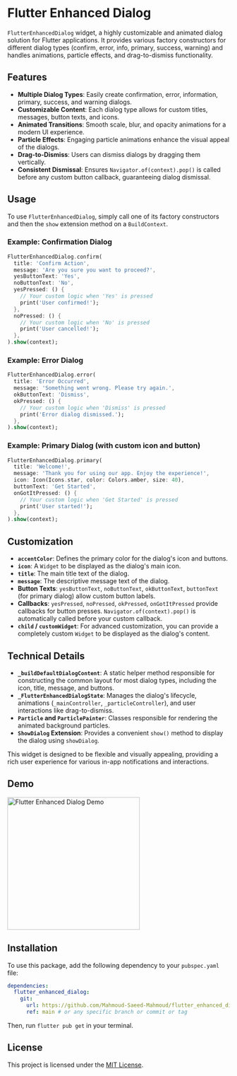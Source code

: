 # Flutter Enhanced Dialog

`FlutterEnhancedDialog` widget, a highly customizable and animated dialog solution for Flutter applications. It provides various factory constructors for different dialog types (confirm, error, info, primary, success, warning) and handles animations, particle effects, and drag-to-dismiss functionality.

## Features

- **Multiple Dialog Types**: Easily create confirmation, error, information, primary, success, and warning dialogs.
- **Customizable Content**: Each dialog type allows for custom titles, messages, button texts, and icons.
- **Animated Transitions**: Smooth scale, blur, and opacity animations for a modern UI experience.
- **Particle Effects**: Engaging particle animations enhance the visual appeal of the dialogs.
- **Drag-to-Dismiss**: Users can dismiss dialogs by dragging them vertically.
- **Consistent Dismissal**: Ensures `Navigator.of(context).pop()` is called before any custom button callback, guaranteeing dialog dismissal.

## Usage

To use `FlutterEnhancedDialog`, simply call one of its factory constructors and then the `show` extension method on a `BuildContext`.

### Example: Confirmation Dialog

```dart
FlutterEnhancedDialog.confirm(
  title: 'Confirm Action',
  message: 'Are you sure you want to proceed?',
  yesButtonText: 'Yes',
  noButtonText: 'No',
  yesPressed: () {
    // Your custom logic when 'Yes' is pressed
    print('User confirmed!');
  },
  noPressed: () {
    // Your custom logic when 'No' is pressed
    print('User cancelled!');
  },
).show(context);
```

### Example: Error Dialog

```dart
FlutterEnhancedDialog.error(
  title: 'Error Occurred',
  message: 'Something went wrong. Please try again.',
  okButtonText: 'Dismiss',
  okPressed: () {
    // Your custom logic when 'Dismiss' is pressed
    print('Error dialog dismissed.');
  },
).show(context);
```

### Example: Primary Dialog (with custom icon and button)

```dart
FlutterEnhancedDialog.primary(
  title: 'Welcome!',
  message: 'Thank you for using our app. Enjoy the experience!',
  icon: Icon(Icons.star, color: Colors.amber, size: 40),
  buttonText: 'Get Started',
  onGotItPressed: () {
    // Your custom logic when 'Get Started' is pressed
    print('User started!');
  },
).show(context);
```

## Customization

- **`accentColor`**: Defines the primary color for the dialog's icon and buttons.
- **`icon`**: A `Widget` to be displayed as the dialog's main icon.
- **`title`**: The main title text of the dialog.
- **`message`**: The descriptive message text of the dialog.
- **Button Texts**: `yesButtonText`, `noButtonText`, `okButtonText`, `buttonText` (for primary dialog) allow custom button labels.
- **Callbacks**: `yesPressed`, `noPressed`, `okPressed`, `onGotItPressed` provide callbacks for button presses. `Navigator.of(context).pop()` is automatically called before your custom callback.
- **`child` / `customWidget`**: For advanced customization, you can provide a completely custom `Widget` to be displayed as the dialog's content.

## Technical Details

- **`_buildDefaultDialogContent`**: A static helper method responsible for constructing the common layout for most dialog types, including the icon, title, message, and buttons.
- **`_FlutterEnhancedDialogState`**: Manages the dialog's lifecycle, animations (`_mainController`, `_particleController`), and user interactions like drag-to-dismiss.
- **`Particle` and `ParticlePainter`**: Classes responsible for rendering the animated background particles.
- **`ShowDialog` Extension**: Provides a convenient `show()` method to display the dialog using `showDialog`.

This widget is designed to be flexible and visually appealing, providing a rich user experience for various in-app notifications and interactions.

## Demo

<img src="preview.gif" alt="Flutter Enhanced Dialog Demo" width="300"/>

## Installation

To use this package, add the following dependency to your `pubspec.yaml` file:

```yaml
dependencies:
  flutter_enhanced_dialog:
    git:
      url: https://github.com/Mahmoud-Saeed-Mahmoud/flutter_enhanced_dialog
      ref: main # or any specific branch or commit or tag
```

Then, run `flutter pub get` in your terminal.

## License

This project is licensed under the [MIT License](LICENSE).
